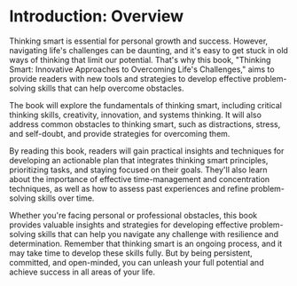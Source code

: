 Introduction: Overview
======================

Thinking smart is essential for personal growth and success. However, navigating life's challenges can be daunting, and it's easy to get stuck in old ways of thinking that limit our potential. That's why this book, "Thinking Smart: Innovative Approaches to Overcoming Life's Challenges," aims to provide readers with new tools and strategies to develop effective problem-solving skills that can help overcome obstacles.

The book will explore the fundamentals of thinking smart, including critical thinking skills, creativity, innovation, and systems thinking. It will also address common obstacles to thinking smart, such as distractions, stress, and self-doubt, and provide strategies for overcoming them.

By reading this book, readers will gain practical insights and techniques for developing an actionable plan that integrates thinking smart principles, prioritizing tasks, and staying focused on their goals. They'll also learn about the importance of effective time-management and concentration techniques, as well as how to assess past experiences and refine problem-solving skills over time.

Whether you're facing personal or professional obstacles, this book provides valuable insights and strategies for developing effective problem-solving skills that can help you navigate any challenge with resilience and determination. Remember that thinking smart is an ongoing process, and it may take time to develop these skills fully. But by being persistent, committed, and open-minded, you can unleash your full potential and achieve success in all areas of your life.
